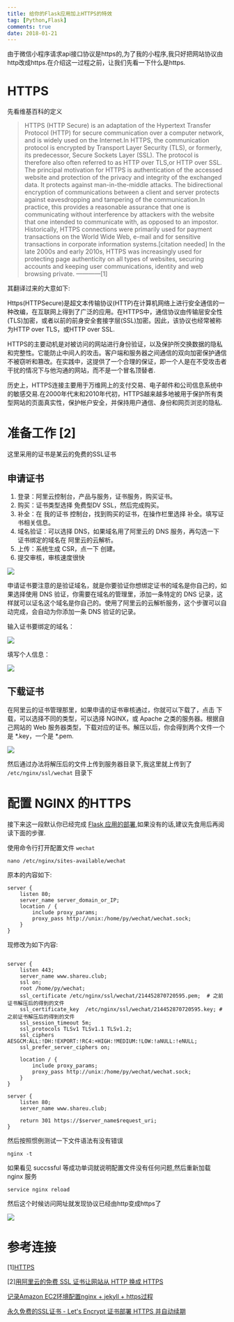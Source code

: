 ```yaml
---
title: 给你的Flask应用加上HTTPS的特效
tag: [Python,Flask]
comments: true
date: 2018-01-21
---
```







由于微信小程序请求api接口协议是https的,为了我的小程序,我只好把网站协议由http改成https.在介绍这一过程之前，让我们先看一下什么是https.

# HTTPS 
先看维基百科的定义

>HTTPS (HTTP Secure) is an adaptation of the Hypertext Transfer Protocol (HTTP) for secure communication over a computer network, and is widely used on the Internet.In HTTPS, the communication protocol is encrypted by Transport Layer Security (TLS), or formerly, its predecessor, Secure Sockets Layer (SSL). The protocol is therefore also often referred to as HTTP over TLS,or HTTP over SSL.
The principal motivation for HTTPS is authentication of the accessed website and protection of the privacy and integrity of the exchanged data. It protects against man-in-the-middle attacks. The bidirectional encryption of communications between a client and server protects against eavesdropping and tampering of the communication.In practice, this provides a reasonable assurance that one is communicating without interference by attackers with the website that one intended to communicate with, as opposed to an impostor.
Historically, HTTPS connections were primarily used for payment transactions on the World Wide Web, e-mail and for sensitive transactions in corporate information systems.[citation needed] In the late 2000s and early 2010s, HTTPS was increasingly used for protecting page authenticity on all types of websites, securing accounts and keeping user communications, identity and web browsing private. ————[1]

其翻译过来的大意如下:

Https(HTTPSecure)是超文本传输协议(HTTP)在计算机网络上进行安全通信的一种改编，在互联网上得到了广泛的应用。在HTTPS中，通信协议由传输层安全性(TLS)加密，或者以前的前身安全套接字层(SSL)加密。因此，该协议也经常被称为HTTP over TLS，或HTTP over SSL.

HTTPS的主要动机是对被访问的网站进行身份验证，以及保护所交换数据的隐私和完整性。它能防止中间人的攻击。客户端和服务器之间通信的双向加密保护通信不被窃听和篡改。在实践中，这提供了一个合理的保证，即一个人是在不受攻击者干扰的情况下与他沟通的网站，而不是一个冒名顶替者.

历史上，HTTPS连接主要用于万维网上的支付交易、电子邮件和公司信息系统中的敏感交易.在2000年代末和2010年代初，HTTPS越来越多地被用于保护所有类型网站的页面真实性，保护帐户安全，并保持用户通信、身份和网页浏览的隐私.

# 准备工作 [2]

这里采用的证书是某云的免费的SSL证书

## 申请证书

1. 登录：阿里云控制台，产品与服务，证书服务，购买证书。
2. 购买：证书类型选择 免费型DV SSL，然后完成购买。
3. 补全：在 我的证书 控制台，找到购买的证书，在操作栏里选择 补全。填写证书相关信息。
4. 域名验证：可以选择 DNS，如果域名用了阿里云的 DNS 服务，再勾选一下 证书绑定的域名在 阿里云的云解析。
5. 上传：系统生成 CSR，点一下 创建。
6. 提交审核，审核速度很快

![](http://ww1.sinaimg.cn/large/006wYWbGly1fnob8o5pjij30og0p1wgt.jpg)

申请证书要注意的是验证域名，就是你要验证你想绑定证书的域名是你自己的，如果选择使用 DNS 验证，你需要在域名的管理里，添加一条特定的 DNS 记录，这样就可以证名这个域名是你自己的。使用了阿里云的云解析服务，这个步骤可以自动完成，会自动为你添加一条 DNS 验证的记录。

输入证书要绑定的域名：

![](http://ww1.sinaimg.cn/large/006wYWbGly1fnobcc69juj31h00oyq6o.jpg)

填写个人信息：

![](http://ww1.sinaimg.cn/large/006wYWbGly1fnobeyoiitj31ge10odku.jpg)

## 下载证书

在阿里云的证书管理那里，如果申请的证书审核通过，你就可以下载了，点击 下载，可以选择不同的类型，可以选择 NGINX，或 Apache 之类的服务器。根据自己网站的 Web 服务器类型，下载对应的证书。解压以后，你会得到两个文件一个是 *.key，一个是 *.pem.

![](http://ww1.sinaimg.cn/large/006wYWbGly1fnobgn30rtj31ki0bc404.jpg)


然后通过办法将解压后的文件上传到服务器目录下,我这里就上传到了 <code>/etc/nginx/ssl/wechat</code> 目录下

# 配置 NGINX 的HTTPS

接下来这一段默认你已经完成 [Flask 应用的部署](https://zhuanlan.zhihu.com/p/31005744),如果没有的话,建议先食用后再阅读下面的步骤.

使用命令行打开配置文件 <code>wechat</code>

```shell
nano /etc/nginx/sites-available/wechat
```

原本的内容如下:

```nginx
server {
    listen 80;
    server_name server_domain_or_IP;
    location / {
        include proxy_params;
        proxy_pass http://unix:/home/py/wechat/wechat.sock;
    }
}
```

现修改为如下内容:

```nginx

server {
    listen 443;
    server_name www.shareu.club;
    ssl on;
    root /home/py/wechat;
    ssl_certificate /etc/nginx/ssl/wechat/214452870720595.pem;  # 之前证书解压后的得到的文件
    ssl_certificate_key  /etc/nginx/ssl/wechat/214452870720595.key; # 之前证书解压后的得到的文件
    ssl_session_timeout 5m;
    ssl_protocols TLSv1 TLSv1.1 TLSv1.2;
    ssl_ciphers AESGCM:ALL:!DH:!EXPORT:!RC4:+HIGH:!MEDIUM:!LOW:!aNULL:!eNULL;
    ssl_prefer_server_ciphers on;

    location / {
        include proxy_params;
        proxy_pass http://unix:/home/py/wechat/wechat.sock;
    }
}

server {
    listen 80;
    server_name www.shareu.club;

    return 301 https://$server_name$request_uri;
}

```

然后按照惯例测试一下文件语法有没有错误

```shell
nginx -t 
```

如果看见 succssful 等成功单词就说明配置文件没有任何问题,然后重新加载 nginx 服务

```shell
service nginx reload
```

然后这个时候访问网址就发现协议已经由http变成https了

![](http://ww1.sinaimg.cn/large/006wYWbGly1fnoc7usclhj30a3014a9v.jpg)



# 参考连接

[1][HTTPS](https://en.wikipedia.org/wiki/HTTPS)

[2][用阿里云的免费 SSL 证书让网站从 HTTP 换成 HTTPS](https://ninghao.net/blog/4449)

[记录Amazon EC2环境配置nginx + jekyll + https过程](https://kyle.net.cn/2017/06/08/Amazon-EC2-nginx-jekyll+https/)

[永久免费的SSL证书 - Let's Encrypt 证书部署 HTTPS 并自动续期](https://ubock.com/article/25)